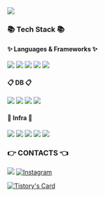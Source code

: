 <img src="https://capsule-render.vercel.app/api?type=waving&color=auto&height=100&section=header&text=Minsu's%20GitHub!👋&fontSize=50">


<br>
  
### 📚 Tech Stack 📚
  
#### ✨ Languages & Frameworks ✨ 
 
<img src="https://img.shields.io/badge/java-007396?style=for-the-badge&logo=openjdk&logoColor=white"></a>
<img src="https://img.shields.io/badge/spring-6DB33F?style=for-the-badge&logo=spring&logoColor=white"></a>
<img src="https://img.shields.io/badge/springboot-6DB33F?style=for-the-badge&logo=springboot&logoColor=white"></a>
<img src="https://img.shields.io/badge/SpringJpa-6DB33F?style=for-the-badge&logo=Spring&logoColor=white"/></a>
<img src="https://img.shields.io/badge/springsecurity-6DB33F?style=for-the-badge&logo=springsecurity&logoColor=white"/></a>

#### 📋 DB 📋
<img src="https://img.shields.io/badge/mysql-4479A1?style=for-the-badge&logo=mysql&logoColor=white"></a>
<img src="https://img.shields.io/badge/firebase-FFCA28?style=for-the-badge&logo=firebase&logoColor=white"></a>
<img src="https://img.shields.io/badge/Redis-DC382D?style=for-the-badge&logo=Redis&logoColor=white"></a>
<img src="https://img.shields.io/badge/microsoftsqlserver-CC2927?style=for-the-badge&logo=microsoftsqlserver&logoColor=white"></a>

#### 🚀 Infra 🚀 
<img src="https://img.shields.io/badge/amazon ec2-FF9900?style=for-the-badge&logo=Amazon ec2&logoColor=white"> </a>
<img src="https://img.shields.io/badge/Amazon S3-569A31?style=for-the-badge&logo=Amazon S3&logoColor=white"></a> 
<img src="https://img.shields.io/badge/amazon rds-527FFF?style=for-the-badge&logo=amazon rds&logoColor=white"></a>
<img src="https://img.shields.io/badge/docker-2496ED?style=for-the-badge&logo=docker&logoColor=white"></a>
<img src="https://img.shields.io/badge/github actions-2088FF?style=for-the-badge&logo=github actions&logoColor=white"></a>

### 👉 CONTACTS 👈
<a href="https://minsu20.tistory.com/"><img src="https://img.shields.io/badge/Tistory-FF5E5B?style=for-the-badge&logo=Ko-fi&logoColor=white&link=https://minsu20.tistory.com/"/></a>
[![Instagram](https://img.shields.io/badge/Instagram-%23E4405F.svg?style=for-the-badge&logo=Instagram&logoColor=white)](https://www.instagram.com/su__.00_/)  

[![Tistory's Card](https://github-readme-tistory-card.vercel.app/api?name=minsu20&theme=default)](https://minsu20.tistory.com)
</div><br>

</div>
